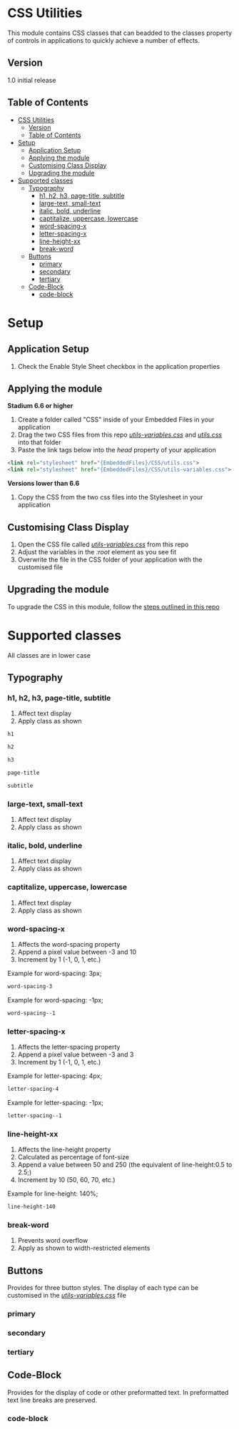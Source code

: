 # CSS Utilities

This module contains CSS classes that can beadded to the classes property of controls in applications to quickly achieve a number of effects. 

## Version
1.0 initial release

## Table of Contents
- [CSS Utilities](#css-utilities)
  - [Version](#version)
  - [Table of Contents](#table-of-contents)
- [Setup](#setup)
  - [Application Setup](#application-setup)
  - [Applying the module](#applying-the-module)
  - [Customising Class Display](#customising-class-display)
  - [Upgrading the module](#upgrading-the-module)
- [Supported classes](#supported-classes)
  - [Typography](#typography)
    - [h1, h2, h3, page-title, subtitle](#h1-h2-h3-page-title-subtitle)
    - [large-text, small-text](#large-text-small-text)
    - [italic, bold, underline](#italic-bold-underline)
    - [captitalize, uppercase, lowercase](#captitalize-uppercase-lowercase)
    - [word-spacing-x](#word-spacing-x)
    - [letter-spacing-x](#letter-spacing-x)
    - [line-height-xx](#line-height-xx)
    - [break-word](#break-word)
  - [Buttons](#buttons)
    - [primary](#primary)
    - [secondary](#secondary)
    - [tertiary](#tertiary)
  - [Code-Block](#code-block)
    - [code-block](#code-block-1)

# Setup

## Application Setup
1. Check the Enable Style Sheet checkbox in the application properties

## Applying the module

**Stadium 6.6 or higher**
1. Create a folder called "CSS" inside of your Embedded Files in your application
2. Drag the two CSS files from this repo [*utils-variables.css*](utils-variables.css) and [*utils.css*](utils.css) into that folder
3. Paste the link tags below into the *head* property of your application
```html
<link rel="stylesheet" href="{EmbeddedFiles}/CSS/utils.css">
<link rel="stylesheet" href="{EmbeddedFiles}/CSS/utils-variables.css">
``` 

**Versions lower than 6.6**
1. Copy the CSS from the two css files into the Stylesheet in your application

## Customising Class Display
1. Open the CSS file called [*utils-variables.css*](utils-variables.css) from this repo
2. Adjust the variables in the *:root* element as you see fit
3. Overwrite the file in the CSS folder of your application with the customised file

## Upgrading the module
To upgrade the CSS in this module, follow the [steps outlined in this repo](https://github.com/stadium-software/samples-upgrading)

# Supported classes

All classes are in lower case

## Typography

### h1, h2, h3, page-title, subtitle
1. Affect text display
2. Apply class as shown
```css
h1
```
```css
h2
```
```css
h3
```
```css
page-title
```
```css
subtitle
```

### large-text, small-text
1. Affect text display
2. Apply class as shown

### italic, bold, underline
1. Affect text display
2. Apply class as shown

### captitalize, uppercase, lowercase
1. Affect text display
2. Apply class as shown

### word-spacing-x
1. Affects the word-spacing property
2. Append a pixel value between -3 and 10
3. Increment by 1 (-1, 0, 1, etc.)

Example for word-spacing: 3px;
```css
word-spacing-3
```
Example for word-spacing: -1px;
```css
word-spacing--1
```

### letter-spacing-x
1. Affects the letter-spacing property
2. Append a pixel value between -3 and 3
3. Increment by 1 (-1, 0, 1, etc.)

Example for letter-spacing: 4px;
```css
letter-spacing-4
```
Example for letter-spacing: -1px;
```css
letter-spacing--1
```

### line-height-xx
1. Affects the line-height property
2. Calculated as percentage of font-size
3. Append a value between 50 and 250 (the equivalent of line-height:0.5 to 2.5;)
4. Increment by 10 (50, 60, 70, etc.)

Example for line-height: 140%;
```css
line-height-140
```

### break-word
1. Prevents word overflow
2. Apply as shown to width-restricted elements

## Buttons

Provides for three button styles. The display of each type can be customised in the [*utils-variables.css*](utils-variables.css) file

### primary
### secondary
### tertiary

## Code-Block

Provides for the display of code or other preformatted text. In preformatted text line breaks are preserved. 

### code-block

